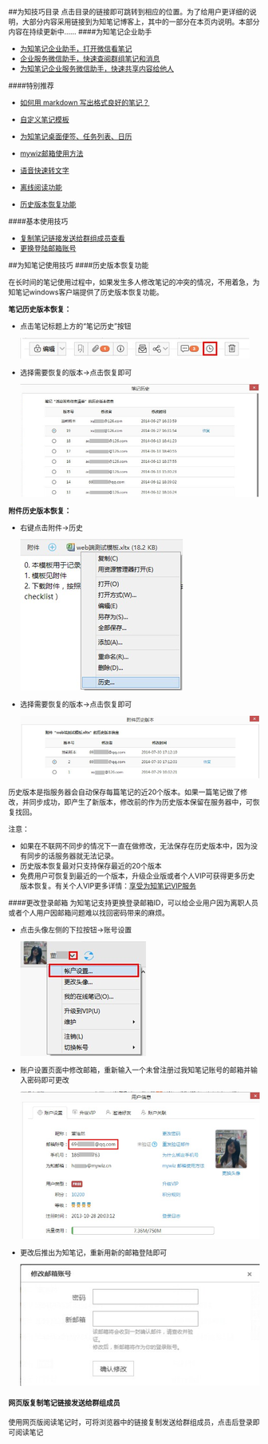 ##为知技巧目录
点击目录的链接即可跳转到相应的位置。为了给用户更详细的说明，大部分内容采用链接到为知笔记博客上，其中的一部分在本页内说明。本部分内容在持续更新中……
####为知笔记企业助手

+ [为知笔记企业助手，打开微信看笔记](http://blog.wiz.cn/weixin-admin-help.html)
+ [企业服务微信助手，快速查阅群组笔记和消息](http://blog.wiz.cn/weixin-wiz-user.html)
+ [为知笔记企业服务微信助手，快速共享内容给他人](http://blog.wiz.cn/weixin-help.html)

####特别推荐
+ [如何用 markdown 写出格式良好的笔记？](http://blog.wiz.cn/feature-markdown.html)

+ [自定义笔记模板](http://blog.wiz.cn/faq-templates.html)
+ [为知笔记桌面便签、任务列表、日历](http://blog.wiz.cn/wizsticker.html)
+ [mywiz邮箱使用方法](http://blog.wiz.cn/wiz-mywiz.html)
+ [语音快速转文字](http://blog.wiz.cn/android-6-0-9.html)
+ [离线阅读功能](http://blog.wiz.cn/offline.html)
+ <a href="#WebTipsVersion">历史版本恢复功能</a>


####基本使用技巧
+ <a href="#WebTipsLink">复制笔记链接发送给群组成员查看</a>
+ <a href="#WebTipsEmail">更换登陆邮箱账号</a>

##为知笔记使用技巧
####<a name="WebTipsVersion">历史版本恢复功能</a>

在长时间的笔记使用过程中，如果发生多人修改笔记的冲突的情况，不用着急，为知笔记windows客户端提供了历史版本恢复功能。

**笔记历史版本恢复：**
+ 点击笔记标题上方的“笔记历史”按钮

    ![G5](img/G5.jpg)
+ 选择需要恢复的版本->点击恢复即可

    ![G6](img/G6.jpg)


**附件历史版本恢复：**
+ 右键点击附件->历史

    ![G7](img/G7.jpg)
+ 选择需要恢复的版本->点击恢复即可

    ![G8](img/G8.jpg)

历史版本是指服务器会自动保存每篇笔记的近20个版本。如果一篇笔记做了修改，并同步成功，即产生了新版本，修改前的作为历史版本保留在服务器中，可恢复找回。


注意：
- 如果在不联网不同步的情况下一直在做修改，无法保存在历史版本中，因为没有同步的话服务器就无法记录。
- 历史版本恢复最对只支持保存最近的20个版本
- 免费用户可恢复到最近的一个版本，升级企业版或者个人VIP可获得更多历史版本恢复。有关个人VIP更多详情：[享受为知笔记VIP服务](http://blog.wiz.cn/wiz-vip.html)

####<a name="WebTipsEmail">更改登录邮箱</a>
为知笔记支持更换登录邮箱ID，可以给企业用户因为离职人员或者个人用户因邮箱问题难以找回密码带来的麻烦。
+ 点击头像左侧的下拉按钮->账号设置

    ![G1](img/G1.jpg)
+ 账户设置页面中修改邮箱，重新输入一个未曾注册过我知笔记账号的邮箱并输入密码即可更改

    ![G9](img/G9.jpg)
+ 更改后推出为知笔记，重新用新的邮箱登陆即可

    ![G10](img/G10.jpg)

#### <a name="WebTipsLink">网页版复制笔记链接发送给群组成员</a>
使用网页版阅读笔记时，可将浏览器中的链接复制发送给群组成员，点击后登录即可阅读笔记
